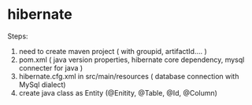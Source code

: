 # hibernate

Steps:
1. need to create maven project ( with groupid, artifactId.... )
2. pom.xml ( java version properties, hibernate core dependency, mysql connecter for java )
3. hibernate.cfg.xml in src/main/resources ( database connection with MySql dialect)
4. create java class as Entity (@Enitity, @Table, @Id, @Column)
